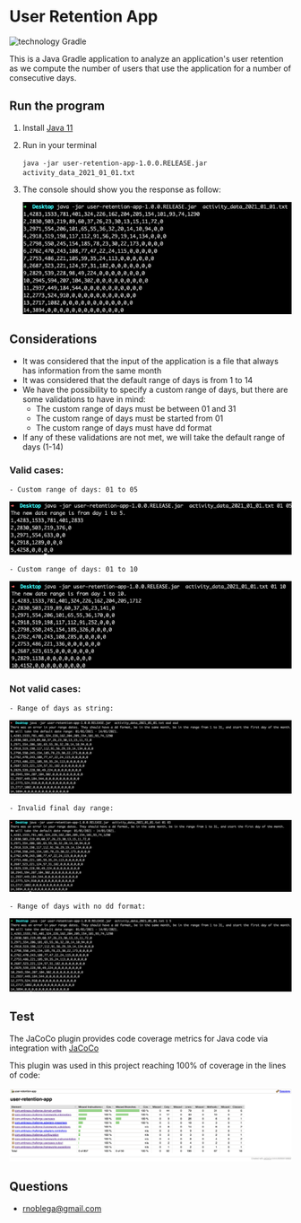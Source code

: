 # User Retention App

![technology Gradle](https://img.shields.io/badge/technology-Gradle-blue.svg)

This is a Java Gradle application to analyze an application's user retention as we compute the number of users that use the application for a number of consecutive days.

## Run the program

1. Install [Java 11](https://oracle.com/ar/java/technologies/javase/jdk11-archive-downloads.html)


2. Run in your terminal


   `java -jar user-retention-app-1.0.0.RELEASE.jar activity_data_2021_01_01.txt`


3. The console should show you the response as follow:

    ![](images/normal_response.png)


## Considerations

- It was considered that the input of the application is a file that always has information from the same month
- It was considered that the default range of days is from 1 to 14
- We have the possibility to specify a custom range of days, but there are some validations to have in mind:
  - The custom range of days must be between 01 and 31
  - The custom range of days must be started from 01
  - The custom range of days must have dd format
- If any of these validations are not met, we will take the default range of days (1-14)


### Valid cases:
  

    - Custom range of days: 01 to 05
  ![](images/custom_range_response.png)


    - Custom range of days: 01 to 10
  ![](images/custom_rangev2-response.png)



    
### Not valid cases:


    - Range of days as string:
  ![](images/day_range_as_string_response.png)




    - Invalid final day range:
  ![](images/invalid_final_day_range_response.png)




    - Range of days with no dd format:
  ![](images/range_days_with_no_dd_format.png)

## Test

The JaCoCo plugin provides code coverage metrics for Java code via integration with [JaCoCo](https://www.eclemma.org/jacoco/)

This plugin was used in this project reaching 100% of coverage in the lines of code:

![](images/code_report.png)

    

## Questions

* [rnoblega@gmail.com](rnoblega@gmail.com)
